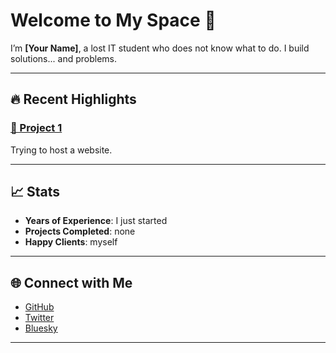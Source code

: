 # Welcome to My Space 🚀

I’m **[Your Name]**, a lost IT student who does not know what to do. I build solutions... and problems. 

---

## 🔥 Recent Highlights

### [🚀 Project 1](#)
Trying to host a website.  

---

## 📈 Stats

- **Years of Experience**: I just started  
- **Projects Completed**: none
- **Happy Clients**: myself

---

## 🌐 Connect with Me

- [GitHub](https://github.com/cirknow)
- [Twitter](https://twitter.com/lan_lan_04)
- [Bluesky](https://bsky.app/profile/yownder.bsky.social)

---
